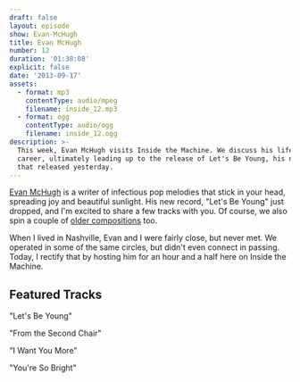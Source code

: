 ```yaml
---
draft: false
layout: episode
show: Evan-McHugh
title: Evan McHugh
number: 12
duration: '01:38:08'
explicit: false
date: '2013-09-17'
assets:
  - format: mp3
    contentType: audio/mpeg
    filename: inside_12.mp3
  - format: ogg
    contentType: audio/ogg
    filename: inside_12.ogg
description: >-
  This week, Evan McHugh visits Inside the Machine. We discuss his life and
  career, ultimately leading up to the release of Let's Be Young, his new EP
  that released yesterday.
---
```

[Evan McHugh](http://evanmchugh.com) is a writer of infectious pop melodies that stick in your head, spreading joy and beautiful sunlight. His new record, "Let's Be Young" just dropped, and I'm excited to share a few tracks with you. Of course, we also spin a couple of [older compositions](http://evanmchugh.com/albums) too.

When I lived in Nashville, Evan and I were fairly close, but never met. We operated in some of the same circles, but didn't even connect in passing. Today, I rectify that by hosting him for an hour and a half here on Inside the Machine.

## Featured Tracks

"Let's Be Young"

"From the Second Chair"

"I Want You More"

"You're So Bright"